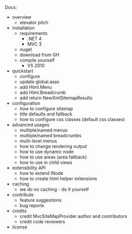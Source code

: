 Docs:
 - overview
	- elevator pitch
 - installation
	- requirements
		- .NET 4
		- MVC 3
	- nuget
	- download from GH
	- compile yourself
		- VS 2010
 - quickstart
	- configure
	- update global.asax
	- add Html.Menu
	- add Html.Breadcrumb
	- add return NewXmlSitemapResults
 - configuration
	- how to configure sitemap
	- title defaults and fallback
	- how to configure css classes (default css classes)
 - advanced usages
	- multiple/named menus
	- multiple/named breadcrumbs
	- multi-level menus
	- how to change rendering output
	- how to use dynamic node
	- how to use areas (area fallback)
	- how to use in child views
 - extensibility API
	- how to extend INode
	- how to create html helper extensions
 - caching
	- we do no caching - do it yourself
 - contribute
	- feature suggestions
	- bug reports
 - credits
	- credit MvcSiteMapProvider author and contributors
	- credit code reviewers
 - license